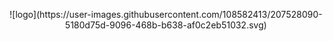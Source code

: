 <p align="center">
 ![logo](https://user-images.githubusercontent.com/108582413/207528090-5180d75d-9096-468b-b638-af0c2eb51032.svg)
</p>
